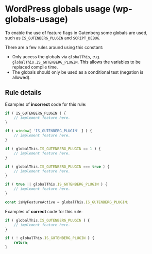 # WordPress globals usage (wp-globals-usage)

To enable the use of feature flags in Gutenberg some globals are used, such as `IS_GUTENBERG_PLUGIN` and `SCRIPT_DEBUG`.

There are a few rules around using this constant:

-   Only access the globals via `globalThis`, e.g. `globalThis.IS_GUTENBERG_PLUGIN`. This allows the variables to be replaced compile time.
-   The globals should only be used as a conditional test (negation is allowed).

## Rule details

Examples of **incorrect** code for this rule:

```js
if ( IS_GUTENBERG_PLUGIN ) {
	// implement feature here.
}
```

```js
if ( window[ 'IS_GUTENBERG_PLUGIN' ] ) {
	// implement feature here.
}
```

```js
if ( globalThis.IS_GUTENBERG_PLUGIN == 1 ) {
	// implement feature here.
}
```

```js
if ( globalThis.IS_GUTENBERG_PLUGIN === true ) {
	// implement feature here.
}
```

```js
if ( true || globalThis.IS_GUTENBERG_PLUGIN ) {
	// implement feature here.
}
```

```js
const isMyFeatureActive = globalThis.IS_GUTENBERG_PLUGIN;
```

Examples of **correct** code for this rule:

```js
if ( globalThis.IS_GUTENBERG_PLUGIN ) {
	// implement feature here.
}
```

```js
if ( ! globalThis.IS_GUTENBERG_PLUGIN ) {
	return;
}
```
